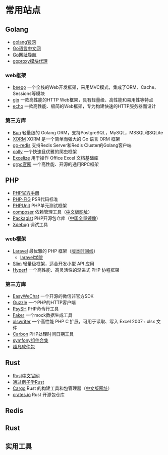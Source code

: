 # 常用站点

## Golang

- [golang官网](https://go.dev/)
- [Go语言中文网](https://studygolang.com/)
- [Go网址导航](https://hao.studygolang.com/)
- [goproxy模块代理](https://goproxy.cn/)

### web框架

- [beego](https://beego.wiki/zh-cn/) 一个全栈的Web开发框架，采用MVC模式，集成了ORM、Cache、Sessions等模块
- [gin](https://gin-gonic.com/zh-cn/) 一款高性能的HTTP Web框架，具有轻量级、高性能和易用性等特点
- [echo](https://echo.labstack.com/) 一款高性能、极简的Web框架，专为构建快速的HTTP服务器而设计

### 第三方库

- [Bun](https://bun.uptrace.dev/) 轻量级的 Golang ORM，支持PostgreSQL，MySQL，MSSQL和SQLite
- [XORM](https://xorm.io/zh/) XORM 是一个简单而强大的 Go 语言 ORM 框架
- [go-redis](https://redis.uptrace.dev/zh/) 支持Redis Server和Redis Cluster的Golang客户端
- [colly](https://go-colly.org/) 一个快速且优雅的爬虫框架
- [Excelize](https://xuri.me/excelize/zh-hans/) 用于操作 Office Excel 文档基础库
- [grpc官网](https://grpc.io/) 一个高性能、开源的通用RPC框架

## PHP

- [PHP官方手册](https://www.php.net/manual/zh/index.php)
- [PHP-FIG](https://www.php-fig.org/) PSR代码标准
- [PHPUnit](https://phpunit.de/index.html) PHP单元测试框架
- [composer](https://getcomposer.org/) 依赖管理工具（[中文版网址](https://www.phpcomposer.com/)）
- [Packagist](https://packagist.org/) PHP开源包仓库（[中国全量镜像](https://pkg.xyz/)）
- [Xdebug](https://xdebug.org/) 调试工具

### web框架

- [Laravel](https://laravel.com/) 最优雅的 PHP 框架（[版本时间线](https://laravelversions.com/zh_CN)）
    - [laravel学院](https://laravel.geekai.co/)
- [Slim](https://www.slimframework.com/) 轻量级框架，适合开发小型 API 应用
- [Hyperf](https://www.hyperf.io/) 一个高性能、高灵活性的渐进式 PHP 协程框架

### 第三方库

- [EasyWeChat](https://easywechat.vercel.app/) 一个开源的微信非官方SDK
- [Guzzle](https://guzzle-cn.readthedocs.io/zh-cn/latest/index.html) 一个PHP的HTTP客户端
- [PsySH](https://psysh.org/) PHP命令行工具
- [Faker](https://fakerphp.org/) 一个mock数据生成工具
- [xlswriter](https://xlswriter.viest.me/) 一个高性能 PHP C 扩展，可用于读取、写入 Excel 2007+ xlsx 文件
- [Carbon](https://carbon.nesbot.com/) PHP处理时间日期工具
- [symfony组件合集](https://symfony.com/components)
- [超凡软件包](https://thephpleague.com/zh-cn/)

## Rust

- [Rust中文官网](https://www.rust-lang.org/zh-CN/)
- [通过例子学Rust](https://rustwiki.org/zh-CN/rust-by-example/)
- [Cargo](https://doc.rust-lang.org/cargo/index.html) Rust 的构建工具和包管理器（[中文版网址](https://rustwiki.org/zh-CN/cargo/)）
- [crates.io](https://crates.io/) Rust 开源包仓库

## Redis

## Rust

## 实用工具